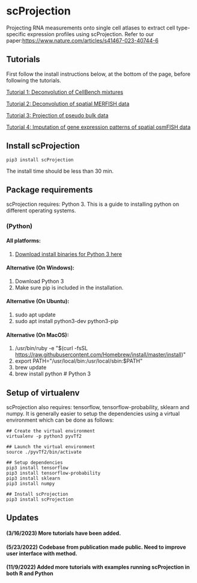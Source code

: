 # scProjection

Projecting RNA measurements onto single cell atlases to extract cell type-specific expression profiles using scProjection. Refer to our paper:https://www.nature.com/articles/s41467-023-40744-6

## Tutorials

First follow the install instructions below, at the bottom of the page, before following the tutorials.

[Tutorial 1: Deconvolution of CellBench mixtures](https://github.com/quon-titative-biology/examples/blob/master/scProjection_cellbench/scProjection_cellbench.md)

[Tutorial 2: Deconvolution of spatial MERFISH data](https://github.com/quon-titative-biology/examples/blob/master/scProjection_spatial/MERFISH_deconv_example.md)

[Tutorial 3: Projection of pseudo bulk data](https://github.com/quon-titative-biology/examples/tree/master/scProjection_pseudobulk/readme.md)

[Tutorial 4: Imputation of gene expression patterns of spatial osmFISH data](https://github.com/quon-titative-biology/examples/blob/master/scProjection_imputation/readme.md)

## Install scProjection
```shell
pip3 install scProjection
```
The install time should be less than 30 min.
## Package requirements

scProjection requires: Python 3. This is a guide to installing python on different operating systems.

### (Python)
  #### All platforms:
  1. [Download install binaries for Python 3 here](https://www.python.org/downloads/release/)
  #### Alternative (On Windows):
  1. Download Python 3
  2. Make sure pip is included in the installation.

  #### Alternative (On Ubuntu):
  1. sudo apt update
  2. sudo apt install python3-dev python3-pip

  #### Alternative (On MacOS):
  1. /usr/bin/ruby -e "$(curl -fsSL https://raw.githubusercontent.com/Homebrew/install/master/install)"
  2. export PATH="/usr/local/bin:/usr/local/sbin:$PATH"
  3. brew update
  4. brew install python  # Python 3

## Setup of virtualenv

scProjection also requires: tensorflow, tensorflow-probability, sklearn and numpy. It is generally easier to setup the dependencies using a virtual environment which can be done as follows:

```shell
## Create the virtual environment
virtualenv -p python3 pyvTf2

## Launch the virtual environment
source ./pyvTf2/bin/activate

## Setup dependencies
pip3 install tensorflow
pip3 install tensorflow-probability
pip3 install sklearn
pip3 install numpy

## Install scProjection
pip3 install scProjection
```

## Updates
#### (3/16/2023) More tutorials have been added.
#### (5/23/2022) Codebase from publication made public. Need to improve user interface with method.
#### (11/9/2022) Added more tutorials with examples running scProjection in both R and Python
